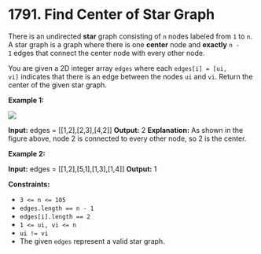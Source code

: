 # 1791. Find Center of Star Graph 

There is an undirected **star** graph consisting of `n` nodes labeled from `1` to `n`. A star graph is a graph where there is one **center** node and **exactly** `n - 1` edges that connect the center node with every other node.

You are given a 2D integer array `edges` where each `edges[i] = [ui, vi]` indicates that there is an edge between the nodes `ui` and `vi`. Return the center of the given star graph.

**Example 1:**

![](https://assets.leetcode.com/uploads/2021/02/24/star_graph.png)

**Input:** edges = [[1,2],[2,3],[4,2]]
**Output:** 2
**Explanation:** As shown in the figure above, node 2 is connected to every other node, so 2 is the center.

**Example 2:**

**Input:** edges = [[1,2],[5,1],[1,3],[1,4]]
**Output:** 1

**Constraints:**

- `3 <= n <= 105`
- `edges.length == n - 1`
- `edges[i].length == 2`
- `1 <= ui, vi <= n`
- `ui != vi`
- The given `edges` represent a valid star graph.